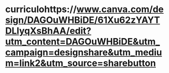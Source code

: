 # curriculohttps://www.canva.com/design/DAGOuWHBiDE/61Xu62zYAYTDLlyqXsBhAA/edit?utm_content=DAGOuWHBiDE&utm_campaign=designshare&utm_medium=link2&utm_source=sharebutton
